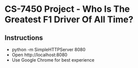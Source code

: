 # CS-7450 Project - Who Is The Greatest F1 Driver Of All Time?

## Instructions

- python -m SimpleHTTPServer 8080
- Open http://localhost:8080
- Use Google Chrome for best experience